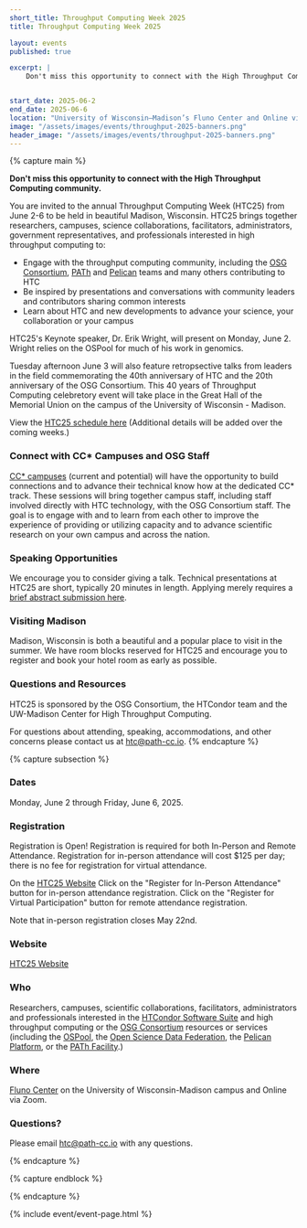 ```yaml
---
short_title: Throughput Computing Week 2025
title: Throughput Computing Week 2025

layout: events
published: true

excerpt: |
    Don't miss this opportunity to connect with the High Throughput Computing community.


start_date: 2025-06-2
end_date: 2025-06-6
location: "University of Wisconsin–Madison’s Fluno Center and Online via Zoom"
image: "/assets/images/events/throughput-2025-banners.png"
header_image: "/assets/images/events/throughput-2025-banners.png"
---
```


{% capture main %}

**Don't miss this opportunity to connect with the High Throughput Computing community.**

You are invited to the annual Throughput Computing Week (HTC25) from June 2-6 to be held in beautiful Madison, Wisconsin. HTC25 brings together researchers, campuses, science collaborations, facilitators, administrators, government representatives, and professionals interested in high throughput computing to:

- Engage with the throughput computing community, including the [OSG Consortium](https://osg-htc.org/), [PATh](https://path-cc.io/) and [Pelican](https://pelicanplatform.org/) teams and many others contributing to HTC
- Be inspired by presentations and conversations with community leaders and contributors sharing common interests
- Learn about HTC and new developments to advance your science, your collaboration or your campus

HTC25's Keynote speaker, Dr. Erik Wright, will present on Monday, June 2. Wright relies on the OSPool for much of his work in genomics.

Tuesday afternoon June 3 will also feature retropsective talks from leaders in the field commemorating the 40th anniversary of HTC and the 20th anniversary of the OSG Consortium. This 40 years of Throughput Computing celebretory event will take place in the Great Hall of the Memorial Union on the campus of the University of Wisconsin - Madison.

View the [HTC25 schedule here](https://agenda.hep.wisc.edu/event/2297/timetable/#all.detailed) (Additional details will be added over the coming weeks.)


### Connect with CC* Campuses and OSG Staff

[CC* campuses](https://osg-htc.org/campus-cyberinfrastructure.html) (current and potential) will have the opportunity to build connections and to advance their technical know how at the dedicated CC* track. These sessions will bring together campus staff, including staff involved directly with HTC technology, with the OSG Consortium staff. The goal is to engage with and to learn from each other to improve the experience of providing or utilizing capacity and to advance scientific research on your own campus and across the nation.

### Speaking Opportunities

We encourage you to consider giving a talk. Technical presentations at HTC25 are short, typically 20 minutes in length. Applying merely requires a [brief abstract submission here](https://agenda.hep.wisc.edu/event/2297/abstracts/).

### Visiting Madison

Madison, Wisconsin is both a beautiful and a popular place to visit in the summer. We have room blocks reserved for HTC25 and encourage you to register and book your hotel room as early as possible.


### Questions and Resources

HTC25 is sponsored by the OSG Consortium, the HTCondor team and the UW-Madison Center for High Throughput Computing.

For questions about attending, speaking, accommodations, and other concerns please contact us at [htc@path-cc.io](mailto:htc@path-cc.io).
{% endcapture %}


{% capture subsection %}
### Dates

Monday, June 2 through Friday, June 6, 2025.

### Registration

Registration is Open!  Registration is required for both In-Person and Remote Attendance. Registration for in-person attendance will cost $125 per day; there is no fee for registration for virtual attendance.

On the [HTC25 Website](https://agenda.hep.wisc.edu/event/2297/)
Click on the "Register for In-Person Attendance" button for in-person attendance registration.
Click on the "Register for Virtual Participation" button for remote attendance registration.

Note that in-person registration closes May 22nd.

### Website

[HTC25 Website](https://agenda.hep.wisc.edu/event/2297/)

### Who

Researchers, campuses, scientific collaborations, facilitators, administrators and professionals interested in the [HTCondor Software Suite](https://htcondor.org) and high throughput computing or the [OSG Consortium](https://osg-htc.org/) resources or services (including the [OSPool](https://osg-htc.org/services/open_science_pool.html), the [Open Science Data Federation](https://osg-htc.org/services/osdf.html), the [Pelican Platform](https://pelicanplatform.org/), or the [PATh Facility](https://path-cc.io/facility/).)

### Where

[Fluno Center](https://fluno.com/) on the University of Wisconsin-Madison campus and Online via Zoom.


### Questions?

Please email [htc@path-cc.io](mailto:htc@path-cc.io) with any questions.

{% endcapture %}

{% capture endblock %}


{% endcapture %}

{% include event/event-page.html %}
